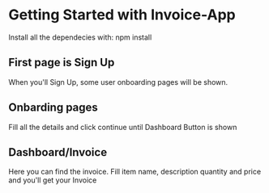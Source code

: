 # Getting Started with Invoice-App

Install all the dependecies with: npm install

## First page is Sign Up

When you'll Sign Up, some user onboarding pages will be shown.

## Onbarding pages

Fill all the details and click continue until Dashboard Button is shown

## Dashboard/Invoice

Here you can find the invoice. Fill item name, description quantity and price and you'll get your Invoice 

